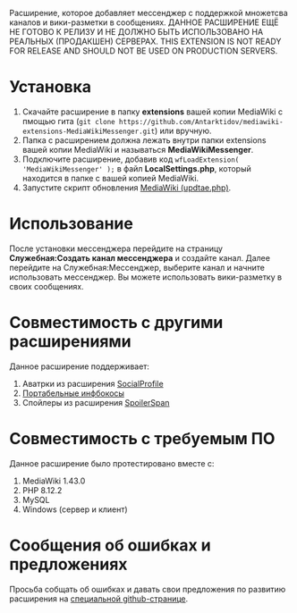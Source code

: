 Расширение, которое добавляет мессенджер с поддержкой множетсва каналов и вики-разметки в сообщениях.
ДАННОЕ РАСШИРЕНИЕ ЕЩЁ НЕ ГОТОВО К РЕЛИЗУ И НЕ ДОЛЖНО БЫТЬ ИСПОЛЬЗОВАНО НА РЕАЛЬНЫХ (ПРОДАКШЕН) СЕРВЕРАХ.
THIS EXTENSION IS NOT READY FOR RELEASE AND SHOULD NOT BE USED ON PRODUCTION SERVERS.

# Установка
1. Скачайте расширение в папку **extensions** вашей копии MediaWiki с пмощью гита (```git clone https://github.com/Antarktidov/mediawiki-extensions-MediaWikiMessenger.git```) или вручную.
2. Папка с расширением должна лежать внутри папки extensions вашей копии MediaWiki и называться **MediaWikiMessenger**.
3. Подключите расширение, добавив код ```wfLoadExtension( 'MediaWikiMessenger' );``` в файл **LocalSettings.php**, который находится в папке с вашей копией MediaWiki.
4. Запустите скрипт обновления [MediaWiki (updtae.php)](https://www.mediawiki.org/wiki/Manual:Update.php/ru).

# Использование
После установки мессенджера перейдите на страницу **Служебная:Создать канал мессенджера** и создайте канал.
Далее перейдите на Служебная:Мессенджер, выберите канал и начните использовать мессенджер. Вы можете использовать вики-разметку в своих сообщениях.

# Совместимость с другими расширениями
Данное расширение поддерживает:
1. Аватрки из расширения [SocialProfile](https://www.mediawiki.org/wiki/Extension:SocialProfile/ru)
2. [Портабельные инфбокосы](https://www.mediawiki.org/wiki/Extension:PortableInfobox/ru)
3. Спойлеры из расширения [SpoilerSpan](https://github.com/Antarktidov/mediawiki-extensions-SpoilerSpan)

# Совместимость с требуемым ПО
Данное расширение было протестировано вместе с:
1. MediaWiki 1.43.0
2. PHP 8.12.2
3. MySQL
4. Windows (сервер и клиент)

  # Сообщения об ошибках и предложениях
  Просьба собщать об ошибках и давать свои предложения по развитию расширения на [специальной github-странице](https://github.com/Antarktidov/mediawiki-extensions-MediaWikiMessenger/issues).

